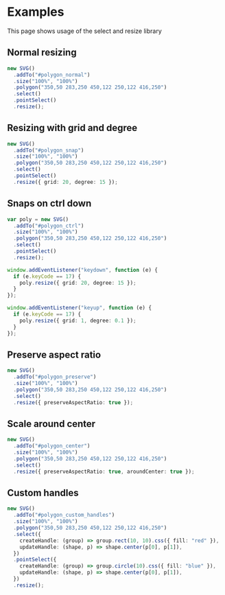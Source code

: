 # Examples

<script setup>
  import { ref, onMounted } from 'vue'
  import { SVG } from '@svgdotjs/svg.js';
  import '@svgdotjs/svg.select.js';
  import '@svgdotjs/svg.resize.js';
  import '@svgdotjs/svg.select.js/src/svg.select.css'
  import './style.css'

  const polygonNormal = ref();
  const polygonSnap = ref();
  const polygonCtrl = ref();
  const polygonPreserve = ref();
  const polygonCenter = ref();
  const polygonCustomHandles = ref();

  onMounted(() => {
    new SVG()
      .addTo(polygonNormal.value)
      .size("100%", "100%")
      .polygon("350,50 283,250 450,122 250,122 416,250")
      .select()
      .pointSelect()
      .resize();

    new SVG()
      .addTo(polygonSnap.value)
      .size("100%", "100%")
      .polygon("350,50 283,250 450,122 250,122 416,250")
      .select()
      .pointSelect()
      .resize({'grid': 20, 'degree':15});
    
    var poly = new SVG().addTo(polygonCtrl.value)
      .size("100%", "100%")
      .polygon("350,50 283,250 450,122 250,122 416,250")
      .select()
      .pointSelect()
      .resize();

    window.addEventListener('keydown', function(e){
      if(e.keyCode == 17){
          poly.resize({'grid': 20, 'degree':15});
      }
    })

    window.addEventListener('keyup', function(e){
      if(e.keyCode == 17){
          poly.resize({'grid': 1,'degree':0.1});
      }
    })

    new SVG()
      .addTo(polygonPreserve.value)
      .size("100%", "100%")
      .polygon("350,50 283,250 450,122 250,122 416,250")
      .select()
      .resize({ preserveAspectRatio: true });

    new SVG()
      .addTo(polygonCenter.value)
      .size("100%", "100%")
      .polygon("350,50 283,250 450,122 250,122 416,250")
      .select()
      .resize({ preserveAspectRatio: true, aroundCenter: true });

    new SVG()
      .addTo(polygonCustomHandles.value)
      .size("100%", "100%")
      .polygon("350,50 283,250 450,122 250,122 416,250")
      .select({
        createHandle: (group) => group.rect(10, 10).css({"fill": "red"}),
        updateHandle: (shape, p) => shape.center(p[0], p[1]),
      })
      .pointSelect({
        createHandle: (group) => group.circle(10).css({"fill": "blue"}),
        updateHandle: (shape, p) => shape.center(p[0], p[1]),
      })
      .resize();
  })
</script>

This page shows usage of the select and resize library

## Normal resizing

```ts
new SVG()
  .addTo("#polygon_normal")
  .size("100%", "100%")
  .polygon("350,50 283,250 450,122 250,122 416,250")
  .select()
  .pointSelect()
  .resize();
```

<div ref="polygonNormal" class="box"></div>

## Resizing with grid and degree

```ts
new SVG()
  .addTo("#polygon_snap")
  .size("100%", "100%")
  .polygon("350,50 283,250 450,122 250,122 416,250")
  .select()
  .pointSelect()
  .resize({ grid: 20, degree: 15 });
```

<div ref="polygonSnap" class="box"></div>

## Snaps on ctrl down

```ts
var poly = new SVG()
  .addTo("#polygon_ctrl")
  .size("100%", "100%")
  .polygon("350,50 283,250 450,122 250,122 416,250")
  .select()
  .pointSelect()
  .resize();

window.addEventListener("keydown", function (e) {
  if (e.keyCode == 17) {
    poly.resize({ grid: 20, degree: 15 });
  }
});

window.addEventListener("keyup", function (e) {
  if (e.keyCode == 17) {
    poly.resize({ grid: 1, degree: 0.1 });
  }
});
```

<div ref="polygonCtrl" class="box"></div>

## Preserve aspect ratio

```ts
new SVG()
  .addTo("#polygon_preserve")
  .size("100%", "100%")
  .polygon("350,50 283,250 450,122 250,122 416,250")
  .select()
  .resize({ preserveAspectRatio: true });
```

<div ref="polygonPreserve" class="box"></div>

## Scale around center

```ts
new SVG()
  .addTo("#polygon_center")
  .size("100%", "100%")
  .polygon("350,50 283,250 450,122 250,122 416,250")
  .select()
  .resize({ preserveAspectRatio: true, aroundCenter: true });
```

<div ref="polygonCenter" class="box"></div>

## Custom handles

```ts
new SVG()
  .addTo("#polygon_custom_handles")
  .size("100%", "100%")
  .polygon("350,50 283,250 450,122 250,122 416,250")
  .select({
    createHandle: (group) => group.rect(10, 10).css({ fill: "red" }),
    updateHandle: (shape, p) => shape.center(p[0], p[1]),
  })
  .pointSelect({
    createHandle: (group) => group.circle(10).css({ fill: "blue" }),
    updateHandle: (shape, p) => shape.center(p[0], p[1]),
  })
  .resize();
```

<div ref="polygonCustomHandles" class="box"></div>
